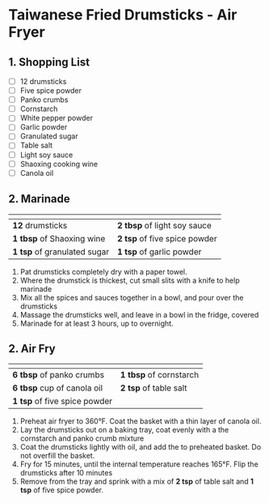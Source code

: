 # Taiwanese Fried Drumsticks - Air Fryer

## 1. Shopping List
- [ ] 12 drumsticks
- [ ] Five spice powder
- [ ] Panko crumbs
- [ ] Cornstarch
- [ ] White pepper powder
- [ ] Garlic powder
- [ ] Granulated sugar
- [ ] Table salt
- [ ] Light soy sauce
- [ ] Shaoxing cooking wine
- [ ] Canola oil

## 2. Marinade
|<!-- -->|<!-- -->|
|---|---|
| **12** drumsticks | **2 tbsp** of light soy sauce |
| **1 tbsp** of Shaoxing wine | **2 tsp** of five spice powder |
| **1 tsp** of granulated sugar | **1 tsp** of garlic powder |

1. Pat drumsticks completely dry with a paper towel.
2. Where the drumstick is thickest, cut small slits with a knife to help marinade
3. Mix all the spices and sauces together in a bowl, and pour over the drumsticks
4. Massage the drumsticks well, and leave in a bowl in the fridge, covered
5. Marinade for at least 3 hours, up to overnight.

## 2. Air Fry
|<!-- -->|<!-- -->|
|---|---|
| **6 tbsp** of panko crumbs | **1 tbsp** of cornstarch |
| **6 tbsp** cup of canola oil | **2 tsp** of table salt |
| **1 tsp** of five spice powder | |

1. Preheat air fryer to 360°F. Coat the basket with a thin layer of canola oil.
2. Lay the drumsticks out on a baking tray, coat evenly with a the cornstarch and panko crumb mixture
3. Coat the drumsticks lightly with  oil, and add the to preheated basket. Do not overfill the basket.
4. Fry for 15 minutes, until the internal temperature reaches 165°F. Flip the drumsticks after 10 minutes
5. Remove from the tray and sprink with a mix of **2 tsp** of table salt and **1 tsp** of five spice powder.